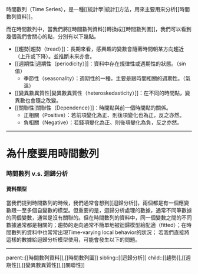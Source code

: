 時間數列（Time Series），是一種[[統計學|統計]]方法，用來主要用來分析[[時間數列資料]]。

而在時間數列中，當我們將[[時間數列資料]]轉換成[[時間數列圖]]，我們可以看到幾個我們會關心的點，分別有以下幾點。
- [[趨勢|趨勢（tread）]]：長期來看，感興趣的變數會隨著時間朝某方向趨近（上升或下降）。並推斷未來亦會。
- [[週期性|週期性（periodicity）]]：資料中存在規律性或週期性的狀態。（sin值）
	- 季節性（seasonality）：週期性的一種，主要是跟時間相關的週期性。（氣溫）
- [[變異數異質性|變異數異質性（heteroskedasticity）]]：在不同的時間點，變異數也會隨之改變。
- [[關聯性|關聯性（Dependence）]]：時間點與前一個時間點的關係。
	- 正相關（Positive）：若前項變化為正、則後項變化也為正，反之亦然。
	- 負相關（Negative）：若錢項變化為正、則後項變化為負，反之亦然。
- - -
# 為什麼要用時間數列
### 時間數列 v.s. 迴歸分析
#### 資料類型
當我們提到時間數列的時候，我們通常會想到[[迴歸分析]]，兩個都是有一個應變數跟一至多個自變數的模型。但重要的是，迴歸分析處理的數據，通常不同筆數據的同個變數，通常是沒有關聯的。但在時間數列的資料中，同一個變數之間的不同數據通常都是相關的；趨勢的走向通常不簡單地被迴歸模型給配適（fitted）；在時間數列的資料中也常常出現Time-varying local behavior的狀況；
若我們直接將這樣的數據給迴歸分析模型使用，可能會發生以下的問題。


- - -
parent::[[時間數列資料]],[[時間數列圖]]
sibling::[[迴歸分析]]
child::[[趨勢]],[[週期性]],[[變異數異質性]],[[關聯性]]